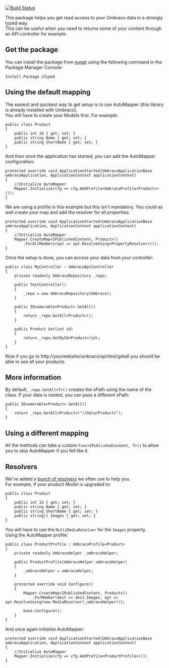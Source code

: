[![Build Status](https://travis-ci.org/DeepFocus/uType.svg?branch=master)](https://travis-ci.org/DeepFocus/uType)

This package helps you get read access to your Umbraco data in a strongly typed way.  
This can be useful when you need to returns some of your content through an API controller for example.

## Get the package ##

You can install the package from [nuget](https://www.nuget.org/packages/uTyped) using the following command in the Package Manager Console:

`Install-Package uTyped`

## Using the default mapping

The easiest and quickest way to get setup is to use AutoMapper (this library is already installed with Umbraco).  
You will have to create your Models first. For example:

	public class Product
    {
        public int Id { get; set; }
        public string Name { get; set; }
        public string ShortName { get; set; }
    }
	
And then once the application has started, you can add the AutoMapper configuration:

    protected override void ApplicationStarted(UmbracoApplicationBase umbracoApplication, ApplicationContext applicationContext)
    {
        //Initialize AutoMapper
        Mapper.Initialize(cfg => cfg.AddProfile<UmbracoProfile<Product>>());
    }
	
We are using a profile in this example but this isn't mandatory. You could as well create your map and add the resolver for all properties:

    protected override void ApplicationStarted(UmbracoApplicationBase umbracoApplication, ApplicationContext applicationContext)
    {
        //Initialize AutoMapper
		Mapper.CreateMap<IPublishedContent, Product>()
			.ForAllMembers(opt => opt.ResolveUsing<PropertyResolver>());
    }
	
Once the setup is done, you can access your data from your controller:

	public class MyController : UmbracoApiController
    {
        private readonly UmbracoRepository _repo;

        public TestController()
        {
            _repo = new UmbracoRepository(Umbraco);
        }

        public IEnumerable<Product> GetAll()
        {
            return _repo.GetAll<Product>();
        }

        public Product Get(int id)
        {
            return _repo.GetById<Product>(id);
        }
    }
	
Now if you go to http://yourwebsite/umbraco/api/test/getall you should be able to see all your products.

## More information

By default, `_repo.GetAll<T>()` creates the xPath using the name of the class. If your data is nested, you can pass a different xPath:

	public IEnumerable<Product> GetAll()
	{
		return _repo.GetAll<Product>("//Data/Products");
	}
	
## Using a different mapping

All the methods can take a custom `Func<IPublishedContent, T>()` to allow you to skip AutoMapper if you fell like it.

## Resolvers

We've added a [bunch of resolvers](https://github.com/DeepFocus/uType/tree/master/uTyped/Resolvers) we often use to help you.  
For example, if your product Model is upgraded to:

	public class Product
    {
        public int Id { get; set; }
        public string Name { get; set; }
        public string ShortName { get; set; }
		public string[] Images { get; set; }
    }
	
You will have to use the `MultiMediaResolver` for the `Images` property.  
Using the AutoMapper profile:

    public class ProductProfile : UmbracoProfile<Product>
    {
        private readonly UmbracoHelper _umbracoHelper;

        public ProductProfile(UmbracoHelper umbracoHelper)
        {
            _umbracoHelper = umbracoHelper;
        }

        protected override void Configure()
        {
            Mapper.CreateMap<IPublishedContent, Product>()
                .ForMember(dest => dest.Images, opt => opt.ResolveUsing(new MediaResolver(_umbracoHelper)));

            base.Configure();
        }
    }
	
And once again initialize AutoMapper:

    protected override void ApplicationStarted(UmbracoApplicationBase umbracoApplication, ApplicationContext applicationContext)
    {
        //Initialize AutoMapper
        Mapper.Initialize(cfg => cfg.AddProfile<ProductProfile>());
    }
